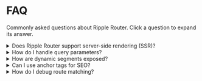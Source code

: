 # FAQ

Commonly asked questions about Ripple Router. Click a question to expand its answer.

<details>
<summary>Does Ripple Router support server-side rendering (SSR)?</summary>

Ripple Router is primarily a client-side router. You can render initial HTML on the
server but you must hydrate on the client and sync the initial location. There is
no built-in SSR-specific API; integration depends on your app framework and build
setup.

</details>

<details>
<summary>How do I handle query parameters?</summary>

Route elements receive `searchParams` (if provided). For building URLs, use
`navigateTo(path, { searchParams })`. 

Example:

```typescript
navigateTo('/search', { 
    searchParams: { 
        q: 'ripple' 
    } 
})
```
becomes: `/search?q=ripple`

</details>

<details>
<summary>How are dynamic segments exposed?</summary>

Dynamic segments (e.g. `/users/:id`) are available on `params` passed as props to
the routed component: `params.id`.

</details>

<details>
<summary>Can I use anchor tags for SEO?</summary>

Yes — `Link` renders semantic anchors. For pre-rendered or server-rendered
pages, make sure anchors contain proper `href` values so crawlers can follow
links.

</details>

<details>
<summary>How do I debug route matching?</summary>

Inspect `src/utils/matchPath.ts`. Add console logs or unit tests asserting expected
params for sample paths. Writing small unit tests for edge cases (wildcards,
trailing slashes) is recommended.

</details>

